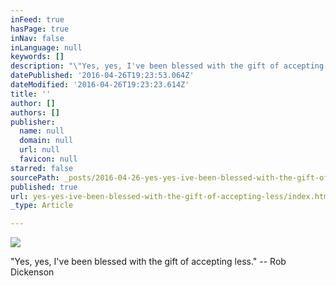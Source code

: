 ```yaml
---
inFeed: true
hasPage: true
inNav: false
inLanguage: null
keywords: []
description: "\"Yes, yes, I've been blessed with the gift of accepting less.\" – Rob Dickenson"
datePublished: '2016-04-26T19:23:53.064Z'
dateModified: '2016-04-26T19:23:23.614Z'
title: ''
author: []
authors: []
publisher:
  name: null
  domain: null
  url: null
  favicon: null
starred: false
sourcePath: _posts/2016-04-26-yes-yes-ive-been-blessed-with-the-gift-of-accepting-less.md
published: true
url: yes-yes-ive-been-blessed-with-the-gift-of-accepting-less/index.html
_type: Article

---
```

![](https://the-grid-user-content.s3-us-west-2.amazonaws.com/a8899277-0310-4105-ac4f-245b56a19cef.jpg)

"Yes, yes, I've been blessed with the gift of accepting less." -- Rob Dickenson